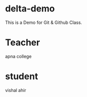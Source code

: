 # delta-demo
This is a Demo for Git &amp; Github Class.

# Teacher
apna college

# student 
vishal ahir